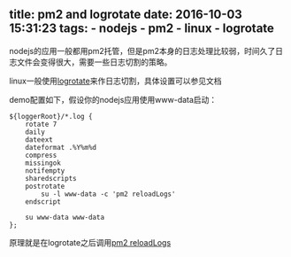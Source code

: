 title: pm2 and logrotate
date: 2016-10-03 15:31:23
tags:
	- nodejs
	- pm2
	- linux
	- logrotate
---

nodejs的应用一般都用pm2托管，但是pm2本身的日志处理比较弱，时间久了日志文件会变得很大，需要一些日志切割的策略。

linux一般使用[logrotate](http://www.linuxcommand.org/man_pages/logrotate8.html)来作日志切割，具体设置可以参见文档

demo配置如下，假设你的nodejs应用使用www-data启动：

```
${loggerRoot}/*.log {
    rotate 7
    daily
    dateext
    dateformat .%Y%m%d
    compress
    missingok
    notifempty
    sharedscripts
    postrotate
        su -l www-data -c 'pm2 reloadLogs'
    endscript

    su www-data www-data
};
```

原理就是在logrotate之后调用[pm2 reloadLogs](http://pm2.keymetrics.io/docs/usage/log-management/#reloading-all-logs)

